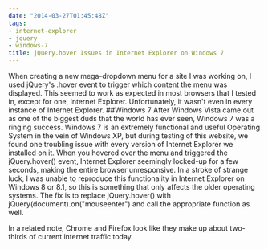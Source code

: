 ```yaml
---
date: "2014-03-27T01:45:48Z"
tags:
- internet-explorer
- jquery
- windows-7
title: jQuery.hover Issues in Internet Explorer on Windows 7
---
```


When creating a new mega-dropdown menu for a site I was working on, I used jQuery's .hover event to trigger which content the menu was displayed. This seemed to work as expected in most browsers that I tested in, except for one, Internet Explorer. Unfortunately, it wasn't even in every instance of Internet Explorer.
##Windows 7
After Windows Vista came out as one of the biggest duds that the world has ever seen, Windows 7 was a ringing success. Windows 7 is an extremely functional and useful Operating System in the vein of Windows XP, but during testing of this website, we found one troubling issue with every version of Internet Explorer we installed on it. When you hovered over the menu and triggered the jQuery.hover() event, Internet Explorer seemingly locked-up for a few seconds, making the entire browser unresponsive. In a stroke of strange luck, I was unable to reproduce this functionality in Internet Explorer on Windows 8 or 8.1, so this is something that only affects the older operating systems. The fix is to replace jQuery.hover() with jQuery(document).on("mouseenter") and call the appropriate function as well.

In a related note, Chrome and Firefox look like they make up about two-thirds of current internet traffic today.